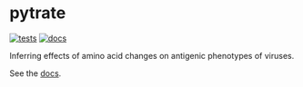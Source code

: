 # pytrate

[![tests](https://github.com/davipatti/pytrate/actions/workflows/run-tests.yml/badge.svg)](https://github.com/davipatti/pytrate/actions/workflows/run-tests.yml)
[![docs](https://github.com/davipatti/pytrate/actions/workflows/build-deploy-docs.yml/badge.svg)](https://github.com/davipatti/pytrate/actions/workflows/build-deploy-docs.yml)

Inferring effects of amino acid changes on antigenic phenotypes of viruses.

See the [docs](https://davipatti.github.io/pytrate/).
